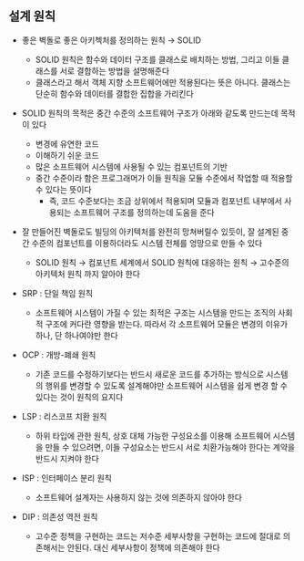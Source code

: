 ## 설계 원칙

- 좋은 벽돌로 좋은 아키첵처를 정의하는 원칙 &rarr; SOLID
    - SOLID 원칙은 함수와 데이터 구조를 클래스로 배치하는 방법, 그리고 이들 클래스를 서로 결합하는 방법을 설명해준다
    - 클래스라고 해서 객체 지향 소프트웨어에만 적용된다는 뜻은 아니다. 클래스는 단순히 함수와 데이터를 결합한 집합을 가리킨다
- SOLID 원칙의 목적은 중간 수준의 소프트웨어 구조가 아래와 같도록 만드는데 목적이 있다
    - 변경에 유연한 코드
    - 이해하기 쉬운 코드
    - 많은 소프트웨어 시스템에 사용될 수 있는 컴포넌트의 기반
    - 중간 수준이라 함은 프로그래머가 이들 원칙을 모듈 수준에서 작업할 때 적용할 수 있다는 뜻이다
        - 즉, 코드 수준보다는 조금 상위에서 적용되며 모듈과 컴포넌트 내부에서 사용되는 소프트웨어 구조를 정의하는데 도움을 준다
- 잘 만들어진 벽돌로도 빌딩의 아키텍처를 완전히 망쳐버릴수 있듯이, 잘 설계된 중간 수준의 컴포넌트를 이용하더라도 시스템 전체를 엉망으로 만들 수 있다
    - SOLID 원칙 &rarr; 컴포넌트 세계에서 SOLID 원칙에 대응하는 원칙 &rarr; 고수준의 아키텍처 원칙 까지 알아야 한다

- SRP : 단일 책임 원칙
    - 소프트웨어 시스템이 가질 수 있는 최적은 구조는 시스템을 만드는 조직의 사회적 구조에 커다란 영향을 받는다. 따라서 각 소프트웨어 모듈은 변경의 이유가 하나, 단 하나여야만 한다
- OCP : 개방-폐쇄 원칙
    - 기존 코드를 수정하기보다는 반드시 새로운 코드를 추가하는 방식으로 시스템의 행위를 변경할 수 있도록 설계해야만 소프트웨어 시스템을 쉽게 변경 할 수 있다는 것이 원칙의 요지다
- LSP : 리스코프 치환 원칙
    - 하위 타입에 관한 원칙, 상호 대체 가능한 구성요소를 이용해 소프트웨어 시스템을 만들 수 있으려면, 이들 구성요소는 반드시 서로 치환가능해야 한다는 계약을 반드시 지켜야 한다
- ISP : 인터페이스 분리 원칙
    - 소프트웨어 설계자는 사용하지 않는 것에 의존하지 않아야 한다
- DIP : 의존성 역전 원칙
    - 고수준 정책을 구현하는 코드는 저수준 세부사항을 구현하는 코드에 절대로 의존해서는 안된다. 대신 세부사항이 정책에 의존해야 한다 